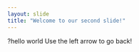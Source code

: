```yaml
---
layout: slide
title: "Welcome to our second slide!"
---
```

?hello world
Use the left arrow to go back!
